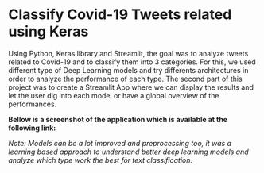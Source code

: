 # Classify Covid-19 Tweets related using Keras

Using Python, Keras library and Streamlit, the goal was to analyze tweets related to Covid-19 and to classify them into 3 categories. For this, we used different type of Deep Learning models and try differents architectures in order to analyze the performance of each type. The second part of this project was to create a Streamlit App where we can display the results and let the user dig into each model or have a global overview of the performances.

**Bellow is a screenshot of the application which is available at the following link:**



*Note: Models can be a lot improved and preprocessing too, it was a learning based approach to understand better deep learning models and analyze which type work the best for text classification.*

